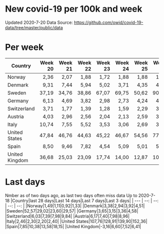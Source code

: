 # New covid-19 per 100k and week
Updated 2020-7-20
Data Source: https://github.com/owid/covid-19-data/tree/master/public/data

# Per week
|Country|Week 20|Week 21|Week 22|Week 23|Week 24|Week 25|Week 26|Week 27|Week 28|Week 29|Week 30|
| --- | --: | --: | --: | --: | --: | --: | --: | --: | --: | --: | --: |
|Norway|2,36 |2,07 |1,88 |1,72 |1,88 |1,88 |1,97 |1,48 |1,29 |0,92 |0,00 |
|Denmark|9,31 |7,44 |5,94 |5,02 |3,71 |4,35 |4,90 |2,71 |1,97 |3,92 |0,00 |
|Sweden|37,19 |34,76 |38,86 |67,07 |69,75 |50,62 |90,05 |62,20 |34,45 |23,60 |0,00 |
|Germany|6,13 |4,69 |3,82 |2,98 |2,73 |4,24 |4,39 |3,39 |2,95 |3,31 |2,08 |
|Switzerland|3,71 |1,77 |1,39 |1,28 |1,59 |2,29 |3,04 |7,42 |6,92 |8,01 |7,93 |
|Austria|4,03 |2,96 |2,56 |2,04 |2,13 |2,59 |3,50 |7,04 |6,65 |7,92 |4,90 |
|Italy|10,74 |7,55 |5,52 |3,53 |3,06 |2,69 |3,08 |2,12 |2,33 |2,30 |2,52 |
|United States|47,84 |46,76 |44,63 |45,22 |46,67 |54,56 |77,10 |99,46 |123,30 |140,11 |130,69 |
|Spain|8,50 |9,46 |7,82 |4,54 |5,09 |5,01 |5,34 |3,80 |7,19 |13,58 |0,00 |
|United Kingdom|36,68 |25,03 |23,09 |17,74 |14,00 |12,87 |10,52 |-37,34 |5,97 |7,53 |7,49 |

# Last days
Nmber as of two days ago, as last two days often miss data
Up to 2020-7-18
|Country|last 28 days|Last 14 days|Last 7 days|Last 3 days|
| --- | --: | --: | --: | --: |
|Norway|1,49|1,11|0,92|1,33|
|Denmark|3,38|2,94|3,92|4,51|
|Sweden|52,57|29,02|23,60|29,57|
|Germany|3,65|3,15|3,36|4,58|
|Switzerland|6,03|7,39|7,98|9,84|
|Austria|6,17|7,40|7,98|8,96|
|Italy|2,46|2,30|2,20|2,40|
|United States|107,76|128,91|139,90|152,36|
|Spain|7,85|10,38|13,58|18,15|
|United Kingdom|-3,16|6,60|7,52|6,41|
